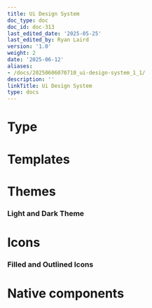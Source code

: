 ```yaml
---
title: Ui Design System
doc_type: doc
doc_id: doc-313
last_edited_date: '2025-05-25'
last_edited_by: Ryan Laird
version: '1.0'
weight: 2
date: '2025-06-12'
aliases:
- /docs/20250606070710_ui-design-system_1_1/
description: ''
linkTitle: Ui Design System
type: docs
---
```


<!-- Unsupported block type: callout -->

# Type

<!-- Unsupported block type: embed -->

<!-- Unsupported block type: divider -->

# Templates

<!-- Unsupported block type: embed -->

# Themes

### Light and Dark Theme

<!-- Unsupported block type: embed -->



# Icons

### Filled and Outlined Icons

<!-- Unsupported block type: embed -->

# Native components

<!-- Unsupported block type: column_list -->

<!-- Unsupported block type: callout -->
